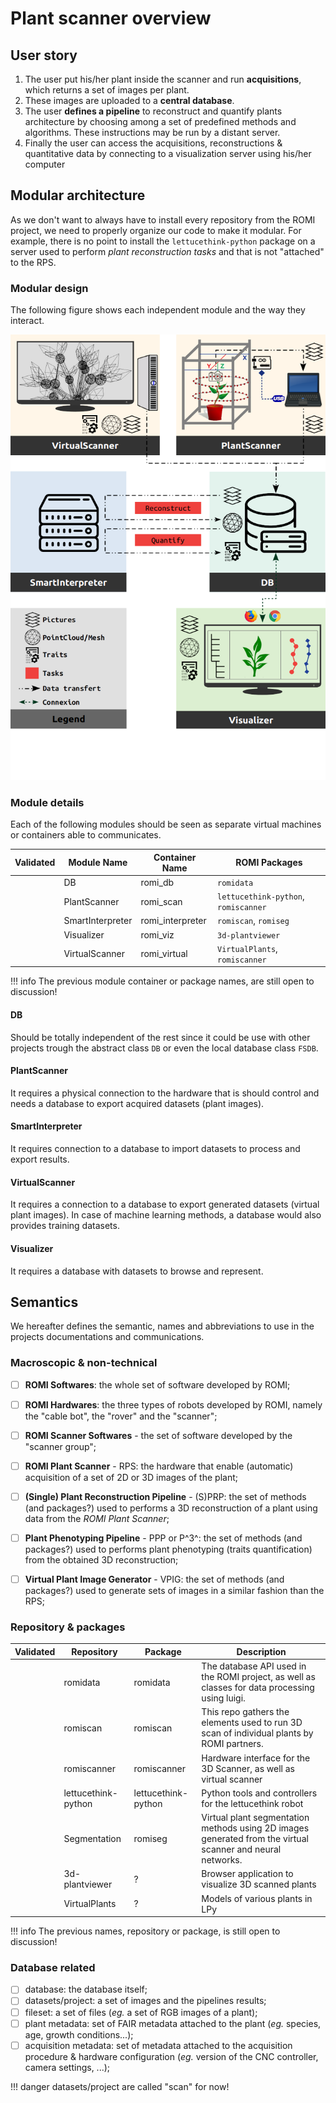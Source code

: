 Plant scanner overview
======================


## User story

1. The user put his/her plant inside the scanner and run **acquisitions**, which returns a set of images per plant.
2. These images are uploaded to a **central database**.
3. The user **defines a pipeline** to reconstruct and quantify plants architecture by choosing among a set of predefined methods and algorithms. These instructions may be run by a distant server.
4. Finally the user can access the acquisitions, reconstructions & quantitative data by connecting to a visualization server using his/her computer

## Modular architecture
As we don't want to always have to install every repository from the ROMI project, we need to properly organize our code to make it modular.
For example, there is no point to install the `lettucethink-python` package on a server used to perform *plant reconstruction tasks* and that is not "attached" to the RPS.

### Modular design
The following figure shows each independent module and the way they interact.

<img src="/assets/images/intract_plan.png" alt="Plant scanner overview" width="800" />

### Module details
Each of the following modules should be seen as separate virtual machines or containers able to communicates.

| Validated | Module Name      | Container Name   | ROMI Packages                        |
|:---------:|------------------|------------------|--------------------------------------|
|           | DB               | romi_db          | `romidata`                       |
|           | PlantScanner     | romi_scan        | `lettucethink-python`, `romiscanner` |
|           | SmartInterpreter | romi_interpreter | `romiscan`, `romiseg`                  |
|           | Visualizer       | romi_viz         | `3d-plantviewer`                     |
|           | VirtualScanner   | romi_virtual     | `VirtualPlants`, `romiscanner`       |

!!! info
    The previous module container or package names, are still open to discussion!


#### DB
Should be totally independent of the rest since it could be use with other projects trough the abstract class `DB` or even the local database class `FSDB`.

#### PlantScanner
It requires a physical connection to the hardware that is should control and needs a database to export acquired datasets (plant images).

#### SmartInterpreter
It requires connection to a database to import datasets to process and export results.

#### VirtualScanner
It requires a connection to a database to export generated datasets (virtual plant images). In case of machine learning methods, a database would also provides training datasets.

#### Visualizer
It requires a database with datasets to browse and represent.


## Semantics

We hereafter defines the semantic, names and abbreviations to use in the projects documentations and communications.

### Macroscopic & non-technical
- [ ] **ROMI Softwares**: the whole set of software developed by ROMI;
- [ ] **ROMI Hardwares**: the three types of robots developed by ROMI, namely the "cable bot", the "rover" and the "scanner";
- [ ] **ROMI Scanner Softwares** - the set of software developed by the "scanner group";
- [ ] **ROMI Plant Scanner** - RPS: the hardware that enable (automatic) acquisition of a set of 2D or 3D images of the plant;
- [ ] **(Single) Plant Reconstruction Pipeline** - (S)PRP: the set of methods (and packages?) used to performs a 3D reconstruction of a plant using data from the *ROMI Plant Scanner*;
- [ ] **Plant Phenotyping Pipeline** - PPP or P^3^: the set of methods (and packages?) used to performs plant phenotyping (traits quantification) from the obtained 3D reconstruction;
- [ ] **Virtual Plant Image Generator** - VPIG: the set of methods (and packages?) used to generate sets of images in a similar fashion than the RPS;


### Repository & packages

| Validated | Repository          | Package             | Description                                                                                                |
|:---------:|---------------------|---------------------|------------------------------------------------------------------------------------------------------------|
|           | romidata        | romidata            | The database API used in the ROMI project, as well as classes for data processing using luigi.             |
|           | romiscan              | romiscan            | This repo gathers the elements used to run 3D scan of individual plants by ROMI partners.                  |
|           | romiscanner         | romiscanner         | Hardware interface for the 3D Scanner, as well as virtual scanner                                          |
|           | lettucethink-python | lettucethink-python | Python tools and controllers for the lettucethink robot                                                    |
|           | Segmentation        | romiseg             | Virtual plant segmentation methods using 2D images generated from the virtual scanner and neural networks. |
|           | 3d-plantviewer      | ?                   | Browser application to visualize 3D scanned plants                                                         |
|           | VirtualPlants       | ?                   | Models of various plants in LPy                                                                            |

!!! info
    The previous names, repository or package, is still open to discussion!


### Database related
- [ ] database: the database itself;
- [ ] datasets/project: a set of images and the pipelines results;
- [ ] fileset: a set of files (*eg.* a set of RGB images of a plant);
- [ ] plant metadata: set of FAIR metadata attached to the plant (*eg.* species, age, growth conditions...);
- [ ] acquisition metadata: set of metadata attached to the acquisition procedure & hardware configuration (*eg.* version of the CNC controller, camera settings, ...);

!!! danger
    datasets/project are called "scan" for now!
